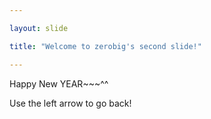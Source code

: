 ```yaml
---

layout: slide

title: "Welcome to zerobig's second slide!"

---
```


Happy New YEAR~~~^^

Use the left arrow to go back!

